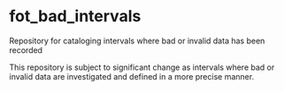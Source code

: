 # fot_bad_intervals
Repository for cataloging intervals where bad or invalid data has been recorded

This repository is subject to significant change as intervals where bad or invalid data are investigated and defined in a more precise manner.
